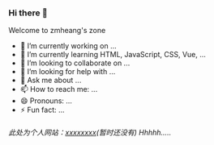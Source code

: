 ### Hi there 👋

<!--
**zmheang/zmheang** is a ✨ _special_ ✨ repository because its `README.md` (this file) appears on your GitHub profile.

Here are some ideas to get you started:

- 🔭 I’m currently working on ...
- 🌱 I’m currently learning ...
- 👯 I’m looking to collaborate on ...
- 🤔 I’m looking for help with ...
- 💬 Ask me about ...
- 📫 How to reach me: ...
- 😄 Pronouns: ...
- ⚡ Fun fact: ...
-->
Welcome to zmheang's zone

- 🔭 I’m currently working on ...
- 🌱 I’m currently learning HTML, JavaScript, CSS, Vue, ...
- 👯 I’m looking to collaborate on ...
- 🤔 I’m looking for help with ...
- 💬 Ask me about ...
- 📫 How to reach me: ...
- 😄 Pronouns: ...
- ⚡ Fun fact: ...

###### 此处为个人网站：[xxxxxxxx](http://www.baidu.com)(暂时还没有)  Hhhhh.....

<!-- 
[![Anurag's GitHub stats](https://github-readme-stats.vercel.app/api?username=zmheang)](https://github.com/anuraghazra/github-readme-stats)
-->

